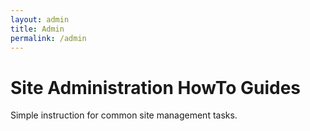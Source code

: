 ```yaml
---
layout: admin
title: Admin
permalink: /admin
---
```


# Site Administration HowTo Guides

Simple instruction for common site management tasks.
